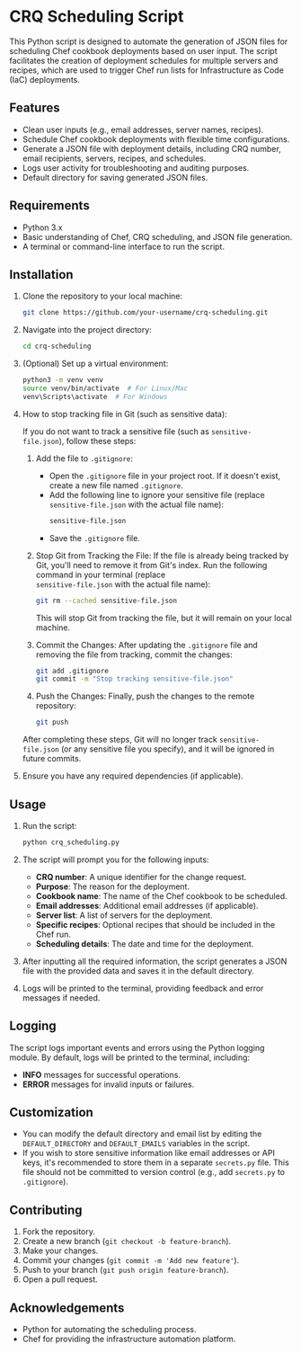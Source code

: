 # CRQ Scheduling Script

This Python script is designed to automate the generation of JSON files for scheduling Chef cookbook deployments based on user input. The script facilitates the creation of deployment schedules for multiple servers and recipes, which are used to trigger Chef run lists for Infrastructure as Code (IaC) deployments.

## Features

- Clean user inputs (e.g., email addresses, server names, recipes).
- Schedule Chef cookbook deployments with flexible time configurations.
- Generate a JSON file with deployment details, including CRQ number, email recipients, servers, recipes, and schedules.
- Logs user activity for troubleshooting and auditing purposes.
- Default directory for saving generated JSON files.

## Requirements

- Python 3.x
- Basic understanding of Chef, CRQ scheduling, and JSON file generation.
- A terminal or command-line interface to run the script.

## Installation

1. Clone the repository to your local machine:

    ```bash
    git clone https://github.com/your-username/crq-scheduling.git
    ```

2. Navigate into the project directory:

    ```bash
    cd crq-scheduling
    ```

3. (Optional) Set up a virtual environment:

    ```bash
    python3 -m venv venv
    source venv/bin/activate  # For Linux/Mac
    venv\Scripts\activate  # For Windows
    ```
4. How to stop tracking file in Git (such as sensitive data):

    If you do not want to track a sensitive file (such as `sensitive-file.json`), follow these steps:
    
    1. Add the file to `.gitignore`:
       - Open the `.gitignore` file in your project root. If it doesn't exist, create a new file named `.gitignore`.
       - Add the following line to ignore your sensitive file (replace `sensitive-file.json` with the actual file name):
         ```bash
         sensitive-file.json
         ```
       - Save the `.gitignore` file.
    
    2. Stop Git from Tracking the File:
       If the file is already being tracked by Git, you'll need to remove it from Git's index. Run the following command in your terminal (replace  
       `sensitive-file.json` with the actual file name):
       ```bash
       git rm --cached sensitive-file.json
       ```
       This will stop Git from tracking the file, but it will remain on your local machine.
    
    3. Commit the Changes:
       After updating the `.gitignore` file and removing the file from tracking, commit the changes:
       ```bash
       git add .gitignore
       git commit -m "Stop tracking sensitive-file.json"
       ```
    
    4. Push the Changes:
       Finally, push the changes to the remote repository:
       ```bash
       git push
       ```
    After completing these steps, Git will no longer track `sensitive-file.json` (or any sensitive file you specify), and it will be ignored in           future commits.

5. Ensure you have any required dependencies (if applicable).

## Usage

1. Run the script:

    ```bash
    python crq_scheduling.py
    ```

2. The script will prompt you for the following inputs:
    - **CRQ number**: A unique identifier for the change request.
    - **Purpose**: The reason for the deployment.
    - **Cookbook name**: The name of the Chef cookbook to be scheduled.
    - **Email addresses**: Additional email addresses (if applicable).
    - **Server list**: A list of servers for the deployment.
    - **Specific recipes**: Optional recipes that should be included in the Chef run.
    - **Scheduling details**: The date and time for the deployment.

3. After inputting all the required information, the script generates a JSON file with the provided data and saves it in the default directory.

4. Logs will be printed to the terminal, providing feedback and error messages if needed.

## Logging

The script logs important events and errors using the Python logging module. By default, logs will be printed to the terminal, including:
- **INFO** messages for successful operations.
- **ERROR** messages for invalid inputs or failures.

## Customization

- You can modify the default directory and email list by editing the `DEFAULT_DIRECTORY` and `DEFAULT_EMAILS` variables in the script.
- If you wish to store sensitive information like email addresses or API keys, it's recommended to store them in a separate `secrets.py` file. This file should not be committed to version control (e.g., add `secrets.py` to `.gitignore`).

## Contributing

1. Fork the repository.
2. Create a new branch (`git checkout -b feature-branch`).
3. Make your changes.
4. Commit your changes (`git commit -m 'Add new feature'`).
5. Push to your branch (`git push origin feature-branch`).
6. Open a pull request.

## Acknowledgements

- Python for automating the scheduling process.
- Chef for providing the infrastructure automation platform.
